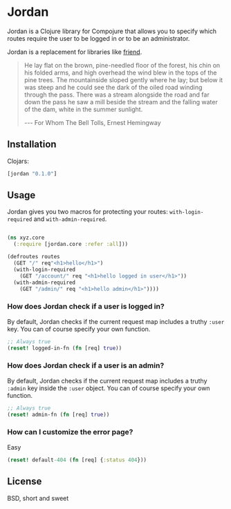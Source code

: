 Jordan
======

Jordan is a Clojure library for Compojure that allows you to specify which
routes require the user to be logged in or to be an administrator.

Jordan is a replacement for libraries like [friend][1].

[1]: https://github.com/cemerick/friend

> He lay flat on the brown, pine-needled floor of the forest, his chin on his
> folded arms, and high overhead the wind blew in the tops of the pine trees.
> The mountainside sloped gently where he lay; but below it was steep and he
> could see the dark of the oiled road winding through the pass. There was a
> stream alongside the road and far down the pass he saw a mill beside the
> stream and the falling water of the dam, white in the summer sunlight.
>
> --- For Whom The Bell Tolls, Ernest Hemingway

Installation
------------

Clojars:

``` clojure
[jordan "0.1.0"]
```

Usage
-----

Jordan gives you two macros for protecting your routes: `with-login-required`
and `with-admin-required`.

``` clojure

(ns xyz.core
  (:require [jordan.core :refer :all]))

(defroutes routes
  (GET "/" req"<h1>hello</h1>")
  (with-login-required
    (GET "/account/" req "<h1>hello logged in user</h1>"))
  (with-admin-required
    (GET "/admin/" req "<h1>hello admin</h1>"))))

```

### How does Jordan check if a user is logged in?

By default, Jordan checks if the current request map includes a truthy `:user`
key.  You can of course specify your own function.

``` clojure
;; Always true
(reset! logged-in-fn (fn [req] true))
```

### How does Jordan check if a user is an admin?

By default, Jordan checks if the current request map includes a truthy `:admin`
key inside the `:user` object.  You can of course specify your own function.

``` clojure
;; Always true
(reset! admin-fn (fn [req] true))
```

### How can I customize the error page?

Easy

``` clojure
(reset! default-404 (fn [req] {:status 404}))
```

License
-------

BSD, short and sweet
